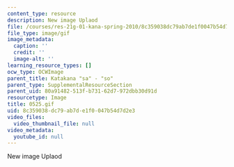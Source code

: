 ```yaml
---
content_type: resource
description: New image Uplaod
file: /courses/res-21g-01-kana-spring-2010/8c359038dc79ab7de1f0047b54d7d2e3_0525.gif
file_type: image/gif
image_metadata:
  caption: ''
  credit: ''
  image-alt: ''
learning_resource_types: []
ocw_type: OCWImage
parent_title: Katakana "sa" - "so"
parent_type: SupplementalResourceSection
parent_uid: 80a91482-513f-b731-62d7-972dbb30d91d
resourcetype: Image
title: 0525.gif
uid: 8c359038-dc79-ab7d-e1f0-047b54d7d2e3
video_files:
  video_thumbnail_file: null
video_metadata:
  youtube_id: null
---
```

New image Uplaod

